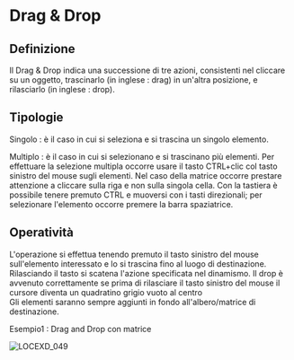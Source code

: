  # Drag & Drop

## Definizione
Il Drag & Drop indica una successione di tre azioni, consistenti nel cliccare su un oggetto, trascinarlo (in inglese :  drag) in un'altra posizione, e rilasciarlo (in inglese :  drop).

## Tipologie
Singolo :  è il caso in cui si seleziona e si trascina un singolo elemento.

Multiplo :  è il caso in cui si selezionano e si trascinano più elementi. Per effettuare la selezione multipla occorre usare il tasto CTRL+clic col tasto sinistro del mouse sugli elementi.
Nel caso della matrice occorre prestare attenzione a cliccare sulla riga e non sulla singola cella.
Con la tastiera è possibile tenere premuto CTRL e muoversi con i tasti direzionali;  per selezionare l'elemento occorre premere la barra spaziatrice.

## Operatività

L'operazione si effettua tenendo premuto il tasto sinistro del mouse sull'elemento interessato e lo si trascina fino al luogo di destinazione.
Rilasciando il tasto si scatena l'azione specificata nel dinamismo.
Il drop è avvenuto correttamente se prima di rilasciare il tasto sinistro del mouse il cursore diventa un quadratino grigio vuoto al centro                                                      
Gli elementi saranno sempre aggiunti in fondo all'albero/matrice di destinazione.

Esempio1 :  Drag and Drop con matrice

![LOCEXD_049](https://doc.smeup.com/immagini/MBDOC_OPE-LOCEXD_11/LOCEXD_049.png)